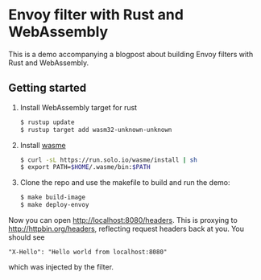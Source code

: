 # Envoy filter with Rust and WebAssembly

This is a demo accompanying a blogpost about building Envoy filters with Rust and WebAssembly.

## Getting started

1. Install WebAssembly target for rust

   ```sh
   $ rustup update
   $ rustup target add wasm32-unknown-unknown
   ```

2. Install [wasme](https://docs.solo.io/web-assembly-hub/latest/reference/cli/)

   ```sh
   $ curl -sL https://run.solo.io/wasme/install | sh
   $ export PATH=$HOME/.wasme/bin:$PATH
   ```

3. Clone the repo and use the makefile to build and run the demo:

   ```sh
   $ make build-image
   $ make deploy-envoy
   ```

Now you can open <http://localhost:8080/headers>. This is proxying to <http://httpbin.org/headers>, reflecting request headers back at you. You should see

```
"X-Hello": "Hello world from localhost:8080"
```

which was injected by the filter.
